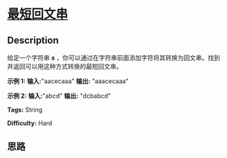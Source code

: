 # [最短回文串][title]

## Description

给定一个字符串 _**s**_ ，你可以通过在字符串前面添加字符将其转换为回文串。找到并返回可以用这种方式转换的最短回文串。

**示例  1:**
            **输入:**"aacecaaa"    **输出:** "aaacecaaa"    

**示例 2:**
            **输入:**"abcd"    **输出:** "dcbabcd"


**Tags:** String

**Difficulty:** Hard

## 思路

[title]: https://leetcode-cn.com/problems/shortest-palindrome
